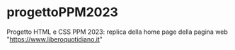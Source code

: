 # progettoPPM2023
Progetto HTML e CSS PPM 2023: replica della home page della pagina web "https://www.liberoquotidiano.it"
